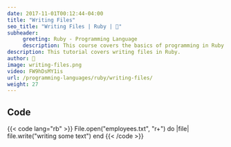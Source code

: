```yaml
---
date: 2017-11-01T00:12:44-04:00
title: "Writing Files"
seo_title: "Writing Files | Ruby | 🦒"
subheader:
     greeting: Ruby - Programming Language
     description: This course covers the basics of programming in Ruby. Work your way through the videos/articles and I'll teach you everything you need to know to start your programming journey!
description: This tutorial covers writing files in Ruby.
author: 🦒
image: writing-files.png
video: FW9hDsMY1is
url: /programming-languages/ruby/writing-files/
weight: 27
---
```


## Code

{{< code lang="rb" >}}
File.open("employees.txt", "r+") do |file|
     file.write("writing some text")
end
{{< /code >}}